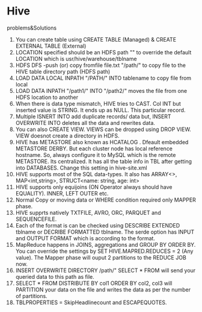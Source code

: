 # Hive
problems&amp;Solutions


1) You can create table using CREATE TABLE (Managed) & CREATE EXTERNAL TABLE (External) 
2) LOCATION specified should be an HDFS path "" to override the default LOCATION which is usr/hive/warehouse/tblname
3) HDFS DFS -push (or) copy fromfile file.txt "/path/" to copy file to the HIVE table directory path (HDFS path)
4) LOAD DATA LOCAL INPATH "/PATH/" INTO tablename to copy file from local
5) LOAD DATA INPATH "/path1/" INTO "/path2/" moves the file from one HDFS location to another
6) When there is data type mismatch, HIVE tries to CAST. Col INT but inserted value is STRING. It ends up as NULL. This particular record.
7) Multiple ISNERT INTO add duplicate records/ data but, INSERT OVERWRITE INTO deletes all the data and rewrites data.
8) You can also CREATE VIEW. VIEWS can be dropped using DROP VIEW. VIEW doesnot create a directory in HDFS.
9) HIVE has METASTORE also known as HCATALOG . Dfeault embedded METASTORE DERBY. But each cluster node has local reference hostname. So, always configure it to MySQL which is the remote METASTORE. Its centralized. It has all the table info in TBL after getting into DATABASES. Change this setting in hive-site.xml
10) HIVE supports most of the SQL data-types. It also has ARRAY<>, MAP<int,string>, STRUCT<name: string, age: int>
11) HIVE supports only equijoins (ON Operator always should have EQUALITY). INNER, LEFT OUTER etc.
12) Normal Copy or moving data or WHERE condition required only MAPPER phase.
13) HIVE supprts natively TXTFILE, AVRO, ORC, PARQUET and SEQUENCEFILE.
14) Each of the format is can be checked using DESCRIBE EXTENDED tblname or DECRIBE FORMATTED tblname. The serde option has INPUT and OUTPUT FORMAT  which is according to the format.
15) MapReduce happens in JOINS, aggregations and GROUP BY ORDER BY. You can override the settings by SET HIVE.MAPRED.REDUCES = 2 (Any value). The Mapper phase will ouput 2 partitions to the REDUCE JOB now.
16) INSERT OVERWRITE DIRECTORY /path/"
    SELECT * FROM will send your queried data to this path as file.
14) SELECT * FROM DISTRIBUTE BY col1 ORDER BY col2, col3 will PARTITION your data on the file and writes the data as per the number of partitions.
15) TBLPROPERTIES = SkipHeadlinecount and ESCAPEQUOTES.
